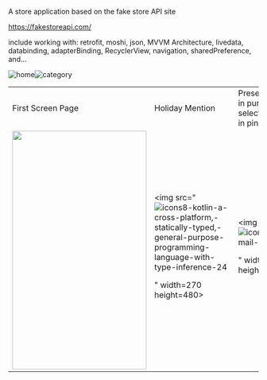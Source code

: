 A store application based on the fake store API site

https://fakestoreapi.com/
    
include working with:
retrofit,
moshi,
json,
MVVM Architecture,
livedata,
databinding, 
adapterBinding,
RecyclerView,
navigation,
sharedPreference,
and...

![home](https://user-images.githubusercontent.com/80774755/230721289-9b1604e2-9157-4ed7-9fc5-477393c9d571.png)![category](https://user-images.githubusercontent.com/80774755/230721307-05a8d34c-8b28-4392-9c8a-602189b57fe0.png)


<table>
  <tr>
    <td>First Screen Page</td>
     <td>Holiday Mention</td>
     <td>Present day in purple and selected day in pink</td>
  </tr>
  <tr>
    <td><img src="![icons8-check-mark-button-48](https://user-images.githubusercontent.com/80774755/230721584-fe3a1e44-04b0-4e19-8200-8ba9f26128b6.png)

" width=270 height=480></td>
    <td><img src="![icons8-kotlin-a-cross-platform,-statically-typed,-general-purpose-programming-language-with-type-inference-24](https://user-images.githubusercontent.com/80774755/230721595-fd7310f8-b0de-4833-aa6a-10e089bccc9b.png)

" width=270 height=480></td>
    <td><img src="![icons8-mail-24](https://user-images.githubusercontent.com/80774755/230721601-ab720a2b-918f-4312-af2b-bae2878a7644.png)

" width=270 height=480></td>
  </tr>
 </table>
